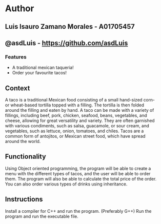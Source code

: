 # Author
## Luis Isauro Zamano Morales - A01705457
## @asdLuis - https://github.com/asdLuis

### Features

- A traditional mexican taqueria!
- Order your favourite tacos!

## Context

A taco is a traditional Mexican food consisting of a small hand-sized corn- or wheat-based tortilla topped with a filling. The tortilla is then folded around the filling and eaten by hand. A taco can be made with a variety of fillings, including beef, pork, chicken, seafood, beans, vegetables, and cheese, allowing for great versatility and variety. They are often garnished with various condiments, such as salsa, guacamole, or sour cream, and vegetables, such as lettuce, onion, tomatoes, and chiles. Tacos are a common form of antojitos, or Mexican street food, which have spread around the world.

## Functionality

Using Object oriented programming, the program will be able to create a menu with the different types of tacos, and the user will be able to order them. The program will also be able to calculate the total price of the order. You can also order various types of drinks using inheritance.


## Instructions

Install a compiler for C++ and run the program. (Preferably G++)
Run the program and run the executable file.
    

